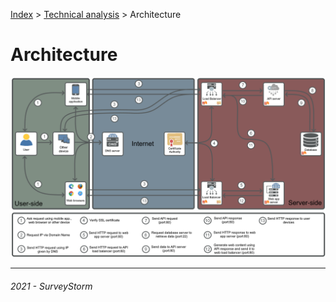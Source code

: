 [Index](../../README.md) > [Technical analysis](README.md) > Architecture

# Architecture

![Architecture](../../images/architecture.png)

---
###### 2021 - SurveyStorm
